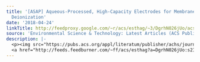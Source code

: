 ```yaml
---
title: '[ASAP] Aqueous-Processed, High-Capacity Electrodes for Membrane Capacitive
  Deionization'
date: '2018-04-24'
linkTitle: http://feedproxy.google.com/~r/acs/esthag/~3/DgrhN026jUo/acs.est.7b05874
source: 'Environmental Science & Technology: Latest Articles (ACS Publications)'
description: |-
  <p><img src="https://pubs.acs.org/appl/literatum/publisher/achs/journals/content/esthag/0/esthag.ahead-of-print/acs.est.7b05874/20180424/images/medium/es-2017-05874y_0009.gif" alt="TOC Graphic"/></p><div><cite>Environmental Science & Technology</cite></div><div>DOI: 10.1021/acs.est.7b05874</div><div class="feedflare">
  <a href="http://feeds.feedburner.com/~ff/acs/esthag?a=DgrhN026jUo:s2IcCnxe5tE:yIl2AUoC8zA"><img src="http://feeds.feedburner.com/~ff/acs/esthag?d=yIl2AUoC8zA" border="0"></img></a>
---
```


